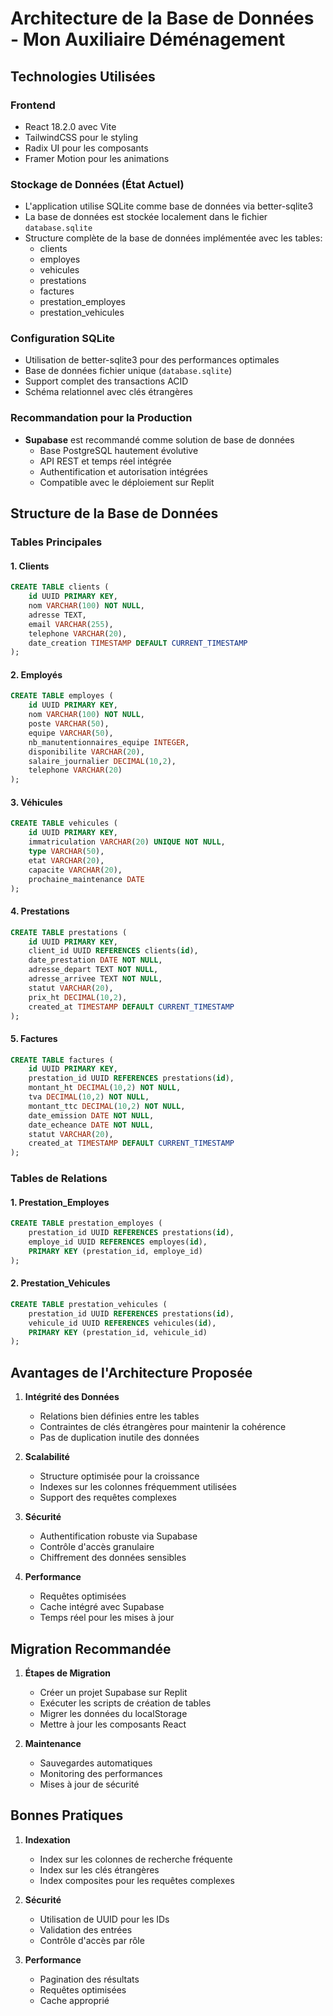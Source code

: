 
# Architecture de la Base de Données - Mon Auxiliaire Déménagement

## Technologies Utilisées

### Frontend
- React 18.2.0 avec Vite
- TailwindCSS pour le styling
- Radix UI pour les composants
- Framer Motion pour les animations

### Stockage de Données (État Actuel)
- L'application utilise SQLite comme base de données via better-sqlite3
- La base de données est stockée localement dans le fichier `database.sqlite`
- Structure complète de la base de données implémentée avec les tables:
  - clients
  - employes
  - vehicules
  - prestations
  - factures
  - prestation_employes
  - prestation_vehicules

### Configuration SQLite
- Utilisation de better-sqlite3 pour des performances optimales
- Base de données fichier unique (`database.sqlite`)
- Support complet des transactions ACID
- Schéma relationnel avec clés étrangères

### Recommandation pour la Production
- **Supabase** est recommandé comme solution de base de données
  - Base PostgreSQL hautement évolutive
  - API REST et temps réel intégrée
  - Authentification et autorisation intégrées
  - Compatible avec le déploiement sur Replit

## Structure de la Base de Données

### Tables Principales

#### 1. Clients
```sql
CREATE TABLE clients (
    id UUID PRIMARY KEY,
    nom VARCHAR(100) NOT NULL,
    adresse TEXT,
    email VARCHAR(255),
    telephone VARCHAR(20),
    date_creation TIMESTAMP DEFAULT CURRENT_TIMESTAMP
);
```

#### 2. Employés
```sql
CREATE TABLE employes (
    id UUID PRIMARY KEY,
    nom VARCHAR(100) NOT NULL,
    poste VARCHAR(50),
    equipe VARCHAR(50),
    nb_manutentionnaires_equipe INTEGER,
    disponibilite VARCHAR(20),
    salaire_journalier DECIMAL(10,2),
    telephone VARCHAR(20)
);
```

#### 3. Véhicules
```sql
CREATE TABLE vehicules (
    id UUID PRIMARY KEY,
    immatriculation VARCHAR(20) UNIQUE NOT NULL,
    type VARCHAR(50),
    etat VARCHAR(20),
    capacite VARCHAR(20),
    prochaine_maintenance DATE
);
```

#### 4. Prestations
```sql
CREATE TABLE prestations (
    id UUID PRIMARY KEY,
    client_id UUID REFERENCES clients(id),
    date_prestation DATE NOT NULL,
    adresse_depart TEXT NOT NULL,
    adresse_arrivee TEXT NOT NULL,
    statut VARCHAR(20),
    prix_ht DECIMAL(10,2),
    created_at TIMESTAMP DEFAULT CURRENT_TIMESTAMP
);
```

#### 5. Factures
```sql
CREATE TABLE factures (
    id UUID PRIMARY KEY,
    prestation_id UUID REFERENCES prestations(id),
    montant_ht DECIMAL(10,2) NOT NULL,
    tva DECIMAL(10,2) NOT NULL,
    montant_ttc DECIMAL(10,2) NOT NULL,
    date_emission DATE NOT NULL,
    date_echeance DATE NOT NULL,
    statut VARCHAR(20),
    created_at TIMESTAMP DEFAULT CURRENT_TIMESTAMP
);
```

### Tables de Relations

#### 1. Prestation_Employes
```sql
CREATE TABLE prestation_employes (
    prestation_id UUID REFERENCES prestations(id),
    employe_id UUID REFERENCES employes(id),
    PRIMARY KEY (prestation_id, employe_id)
);
```

#### 2. Prestation_Vehicules
```sql
CREATE TABLE prestation_vehicules (
    prestation_id UUID REFERENCES prestations(id),
    vehicule_id UUID REFERENCES vehicules(id),
    PRIMARY KEY (prestation_id, vehicule_id)
);
```

## Avantages de l'Architecture Proposée

1. **Intégrité des Données**
   - Relations bien définies entre les tables
   - Contraintes de clés étrangères pour maintenir la cohérence
   - Pas de duplication inutile des données

2. **Scalabilité**
   - Structure optimisée pour la croissance
   - Indexes sur les colonnes fréquemment utilisées
   - Support des requêtes complexes

3. **Sécurité**
   - Authentification robuste via Supabase
   - Contrôle d'accès granulaire
   - Chiffrement des données sensibles

4. **Performance**
   - Requêtes optimisées
   - Cache intégré avec Supabase
   - Temps réel pour les mises à jour

## Migration Recommandée

1. **Étapes de Migration**
   - Créer un projet Supabase sur Replit
   - Exécuter les scripts de création de tables
   - Migrer les données du localStorage
   - Mettre à jour les composants React

2. **Maintenance**
   - Sauvegardes automatiques
   - Monitoring des performances
   - Mises à jour de sécurité

## Bonnes Pratiques

1. **Indexation**
   - Index sur les colonnes de recherche fréquente
   - Index sur les clés étrangères
   - Index composites pour les requêtes complexes

2. **Sécurité**
   - Utilisation de UUID pour les IDs
   - Validation des entrées
   - Contrôle d'accès par rôle

3. **Performance**
   - Pagination des résultats
   - Requêtes optimisées
   - Cache approprié
